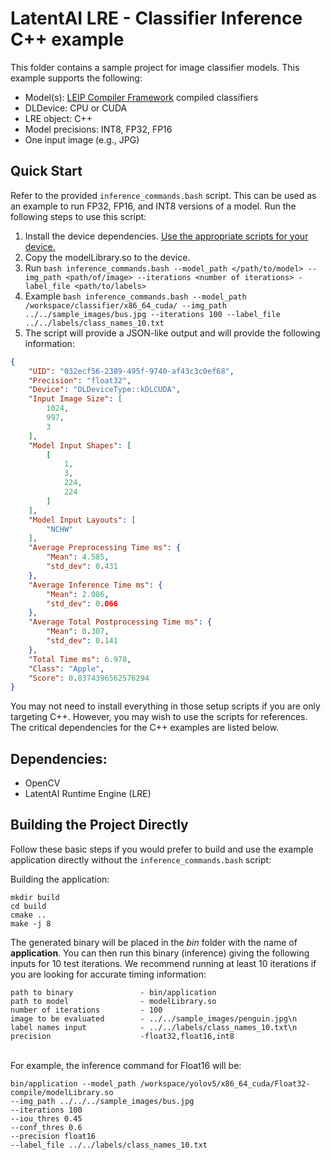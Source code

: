 # LatentAI LRE - Classifier Inference C++ example 
This folder contains a sample project for image classifier models.  This example supports the following:

- Model(s): [LEIP Compiler Framework](https://leipdocs.latentai.io/cf/3.0/content/) compiled classifiers
- DLDevice: CPU or CUDA
- LRE object: C++
- Model precisions: INT8, FP32, FP16
- One input image (e.g., JPG)

## Quick Start

Refer to the provided `inference_commands.bash` script. This can be used as an example to run FP32, FP16, and INT8 versions of a model. Run the following steps to use this script:

1. Install the device dependencies. [Use the appropriate scripts for your device.](../../setup_scripts)
2. Copy the modelLibrary.so to the device.
3. Run  ``` bash inference_commands.bash --model_path </path/to/model> --img_path <path/of/image> --iterations <number of iterations> -label_file <path/to/labels> ```
4. Example ``` bash inference_commands.bash --model_path /workspace/classifier/x86_64_cuda/ --img_path ../../sample_images/bus.jpg --iterations 100 --label_file ../../labels/class_names_10.txt ```
5. The script will provide a JSON-like output and will provide the following information:
``` json
{
    "UID": "032ecf56-2389-495f-9740-af43c3c0ef68",
    "Precision": "float32",
    "Device": "DLDeviceType::kDLCUDA",
    "Input Image Size": [
        1024,
        997,
        3
    ],
    "Model Input Shapes": [
        [
            1,
            3,
            224,
            224
        ]
    ],
    "Model Input Layouts": [
        "NCHW"
    ],
    "Average Preprocessing Time ms": {
        "Mean": 4.585,
        "std_dev": 0.431
    },
    "Average Inference Time ms": {
        "Mean": 2.086,
        "std_dev": 0.066
    },
    "Average Total Postprocessing Time ms": {
        "Mean": 0.307,
        "std_dev": 0.141
    },
    "Total Time ms": 6.978,
    "Class": "Apple",
    "Score": 0.8374396562576294
}
```

You may not need to install everything in those setup scripts if you are only targeting C++. However, you may wish to use the scripts for references.
The critical dependencies for the C++ examples are listed below.


## Dependencies:

- OpenCV
- LatentAI Runtime Engine (LRE)


## Building the Project Directly
Follow these basic steps if you would prefer to build and use the example application directly without the `inference_commands.bash` script:

Building the application:<br>
```
mkdir build
cd build
cmake ..
make -j 8
```

The generated binary will be placed in the *bin* folder with the name of **application**. You can then run this binary (inference) giving the following inputs for 10 test iterations. We recommend running at least 10 iterations if you are looking for accurate timing information:


```
path to binary               - bin/application
path to model                - modelLibrary.so
number of iterations         - 100
image to be evaluated        - ../../sample_images/penguin.jpg\n
label names input            - ../../labels/class_names_10.txt\n
precision                    -float32,float16,int8   
```
<br>
For example, the inference command for Float16 will be:

```
bin/application --model_path /workspace/yolov5/x86_64_cuda/Float32-compile/modelLibrary.so 
--img_path ../../../sample_images/bus.jpg 
--iterations 100 
--iou_thres 0.45 
--conf_thres 0.6 
--precision float16
--label_file ../../labels/class_names_10.txt
```
